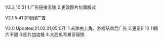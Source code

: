 V2.2 10:31
1.广告链接去除
2.更改图片位置版式


V2.1 5:41
护眼绿广告


V2.0 Updates(21.02.01,05:07):
1.去除右上角、游戏结束后广告
2.更正6 10 11图片不圆
3.图片加边框
4.大西瓜背景音替换


